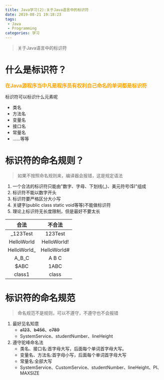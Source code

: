 ```yaml
---
title: Java学习(2):关于Java语言中的标识符
date: 2019-08-21 19:18:23
tags: 
 - Java
 - Programming
categories: 学习
---
```


> 关于Java语言中的标识符
<!--more-->

什么是标识符？
===

<font color = "orange" style = "font-size: 16px">**在Java源程序当中凡是程序员有权利自己命名的单词都是标识符**</font>  

标识符可以标识什么元素呢  
- 类名
- 方法名
- 变量名
- 接口名
- 常量名
- ……等等

标识符的命名规则？
===

> 如果不按照命名规则来，编译器会报错，这是规定语法

1. 一个合法的标识符只能由"数字、字母、下划线(_)、美元符号($)"组成
2. 标识符不能以数字开头
3. 标识符要严格区分大小写
4. 关键字(public class static void等等)不能做标识符
5. 理论上标识符无长度限制，但是最好不要太长


|    合法     |   不合法    |
| :---------: | :---------: |
|  _123Test   |   123Test   |
| HelloWorld  | HelloWorld! |
| HelloWorld_ | HelloWorld# |
|    A_B_C    |    A B C    |
|    $ABC     |    1ABC     |
|   class1    |    class    |

标识符的命名规范
===
> 命名规范不是规则，可以不遵守，不遵守也不会报错

1. 最好见名知意
    - ~~a123~~、~~b456~~、~~c789~~
    - SystemService、studentNumber、lineHeight
2. 遵守驼峰命名法
    - 类名、接口名:首字母大写，后面每个单词首字母大写。
    - 变量名、方法名:首字母小写，后面每个单词首字母大写
    - 常量名:全部大写
    - SystemService、CustomService、studentNumber、lineHeight、PI、MAXSIZE
